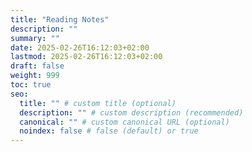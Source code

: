 ```yaml
---
title: "Reading Notes"
description: ""
summary: ""
date: 2025-02-26T16:12:03+02:00
lastmod: 2025-02-26T16:12:03+02:00
draft: false
weight: 999
toc: true
seo:
  title: "" # custom title (optional)
  description: "" # custom description (recommended)
  canonical: "" # custom canonical URL (optional)
  noindex: false # false (default) or true
---
```

